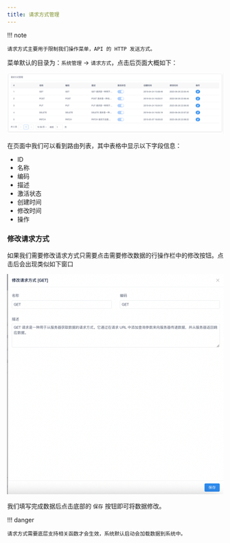 ```yaml
---
title: 请求方式管理
---
```


!!! note

    请求方式主要用于限制我们操作菜单，API 的 HTTP 发送方式。

菜单默认的目录为：`系统管理` → `请求方式`，点击后页面大概如下：

![img.png](img.png)

在页面中我们可以看到路由列表，其中表格中显示以下字段信息：

- ID
- 名称
- 编码
- 描述
- 激活状态
- 创建时间
- 修改时间
- 操作

### 修改请求方式

如果我们需要修改请求方式只需要点击需要修改数据的行操作栏中的修改按钮。点击后会出现类似如下窗口

![img_1.png](img_1.png)

我们填写完成数据后点击底部的 `保存` 按钮即可将数据修改。

!!! danger

    请求方式需要底层支持相关函数才会生效，系统默认启动会加载数据到系统中。

